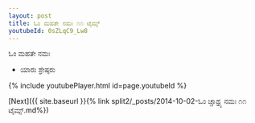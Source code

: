 ```yaml
---
layout: post
title: ಓಂ ಮಹತೇ ನಮಃ ೧೧ ಟೈಮ್ಸ್
youtubeId: 0sZLqC9_Lw8
---
```

 
 
 ಓಂ ಮಹತೇ ನಮಃ  
 
 -  ಯಾರು ಶ್ರೇಷ್ಠರು 
 
  
 
  
 
 
 
 
 
 


{% include youtubePlayer.html id=page.youtubeId %}
 
[Next]({{ site.baseurl }}{% link  split2/_posts/2014-10-02-ಓಂ ಚ್ಚಾಥ್ರ್ಯ ನಮಃ ೧೧ ಟೈಮ್ಸ್.md%})
 
